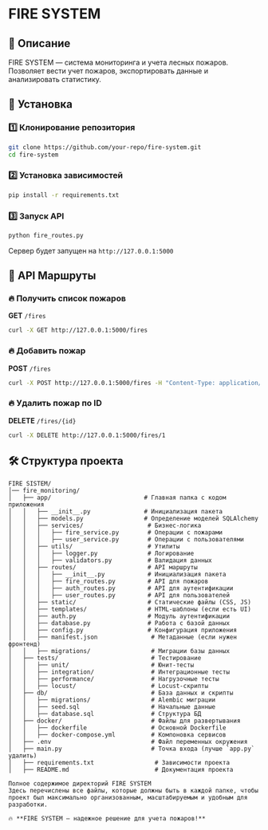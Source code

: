 # FIRE SYSTEM

## 📌 Описание
FIRE SYSTEM — система мониторинга и учета лесных пожаров. Позволяет вести учет пожаров, экспортировать данные и анализировать статистику.

## 🚀 Установка

### 1️⃣ Клонирование репозитория
```sh
git clone https://github.com/your-repo/fire-system.git
cd fire-system
```

### 2️⃣ Установка зависимостей
```sh
pip install -r requirements.txt
```

### 3️⃣ Запуск API
```sh
python fire_routes.py
```

Сервер будет запущен на `http://127.0.0.1:5000`

## 📌 API Маршруты

### 🔥 Получить список пожаров
**GET** `/fires`
```sh
curl -X GET http://127.0.0.1:5000/fires
```

### 🔥 Добавить пожар
**POST** `/fires`
```sh
curl -X POST http://127.0.0.1:5000/fires -H "Content-Type: application/json" -d '{"date":"2024-03-06","region":"Алматы","area":10.5,"damage":50000,"description":"Лесной пожар"}'
```

### 🔥 Удалить пожар по ID
**DELETE** `/fires/{id}`
```sh
curl -X DELETE http://127.0.0.1:5000/fires/1
```

## 🛠 Структура проекта
```
FIRE SISTEM/
│── fire_monitoring/
│   ├── app/                          # Главная папка с кодом приложения
│   │   ├── __init__.py               # Инициализация пакета
│   │   ├── models.py                 # Определение моделей SQLAlchemy
│   │   ├── services/                  # Бизнес-логика
│   │   │   ├── fire_service.py        # Операции с пожарами
│   │   │   ├── user_service.py        # Операции с пользователями
│   │   ├── utils/                     # Утилиты
│   │   │   ├── logger.py              # Логирование
│   │   │   ├── validators.py          # Валидация данных
│   │   ├── routes/                    # API маршруты
│   │   │   ├── __init__.py            # Инициализация пакета
│   │   │   ├── fire_routes.py         # API для пожаров
│   │   │   ├── auth_routes.py         # API для аутентификации
│   │   │   ├── user_routes.py         # API для пользователей
│   │   ├── static/                    # Статические файлы (CSS, JS)
│   │   ├── templates/                 # HTML-шаблоны (если есть UI)
│   │   ├── auth.py                    # Модуль аутентификации
│   │   ├── database.py                # Работа с базой данных
│   │   ├── config.py                  # Конфигурация приложения
│   │   ├── manifest.json               # Метаданные (если нужен фронтенд)
│   │   ├── migrations/                 # Миграции базы данных
│   ├── tests/                          # Тестирование
│   │   ├── unit/                       # Юнит-тесты
│   │   ├── integration/                # Интеграционные тесты
│   │   ├── performance/                # Нагрузочные тесты
│   │   ├── locust/                     # Locust-скрипты
│   ├── db/                             # База данных и скрипты
│   │   ├── migrations/                 # Alembic миграции
│   │   ├── seed.sql                    # Начальные данные
│   │   ├── database.sql                # Структура БД
│   ├── docker/                         # Файлы для развертывания
│   │   ├── dockerfile                  # Основной Dockerfile
│   │   ├── docker-compose.yml          # Компоновка сервисов
│   ├── .env                            # Файл переменных окружения
│   ├── main.py                         # Точка входа (лучше `app.py` удалить)
│   ├── requirements.txt                 # Зависимости проекта
│   ├── README.md                        # Документация проекта

Полное содержимое директорий FIRE SYSTEM
Здесь перечислены все файлы, которые должны быть в каждой папке, чтобы проект был максимально организованным, масштабируемым и удобным для разработки.

🔥 **FIRE SYSTEM — надежное решение для учета пожаров!**
